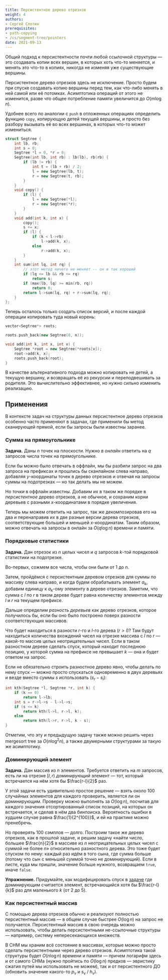 ```yaml
---
title: Персистентное дерево отрезков
weight: 4
authors:
- Сергей Слотин
prerequisites:
- path-copying
- /cs/segment-tree/pointers
date: 2021-09-13
---
```


Общий подход к персистентности почти любой ссылочной структуры — это создавать копии всех вершин, в которых хоть что-то меняется, и менять это что-то в копиях, никогда не изменяя уже существующие вершины.

Персистентное дерево отрезков здесь не исключение. Просто будем при спуске создавать копию вершины перед тем, как что-либо менять в ней самой или её потомках. Асимптотика операций от этого не изменится, разве что общее потребление памяти увеличится до $O(m \log n)$.

Удобнее всего по аналогии с `push` в отложенных операциях определить функцию `copy`, копирующую детей текущей вершины, и просто без разбору вызывать её во всех вершинах, в которых что-то может измениться.

```cpp
struct Segtree {
    int lb, rb;
    int s = 0;
    Segtree *l = 0, *r = 0;
    Segtree(int lb, int rb) : lb(lb), rb(rb) {
        if (lb != rb) {
            int t = (lb + rb) / 2;
            l = new Segtree(lb, t);
            r = new Segtree(t, rb);
        }
    }
    void copy() {
        if (l) {
            l = new Segtree(*l);
            r = new Segtree(*r);
        }
    }
    void add(int k, int x) {
        copy();
        s += x;
        if (l) {
            if (k < l->rb)
                l->add(k, x);
            else
                r->add(k, x);
        }
    }
    int sum(int lq, int rq) {
        // этот метод ничего не меняет -- он и так хороший
        if (lq <= lb && rb <= rq)
            return s;
        if (max(lb, lq) >= min(rb, rq))
            return 0;
        return l->sum(lq, rq) + r->sum(lq, rq);
    }
};
```

Теперь осталось только создать список версий, и после каждой операции копировать туда новый корень:

```cpp
vector<Segtree*> roots;

roots.push_back(new Segtree(0, n));

void add(int k, int x, int v) {
    Segtree *root = new Segtree(*roots[v]);
    root->add(k, x);
    roots.push_back(root);
}
```

В качестве альтернативного подхода можно копировать не детей, а текущую вершину, и возвращать её из рекурсии и переподвешивать за родителя. Это вычислительно эффективнее, но нужно сильно изменить реализацию.

## Применения

В контексте задач на структуры данных персистентное дерево отрезков особенно часто применяют в задачах, где применили бы метод сканирующей прямой, если бы запросы были известны заранее.

### Сумма на прямоугольнике

**Задача.** Даны $n$ точек на плоскости. Нужно *в онлайн* ответить на $q$ запросов числа точек на прямоугольнике.

Если бы можно было отвечать в оффлайн, мы бы разбили запрос на два запроса на префиксах и прошлись бы сканлайном слева направо, добавляя $y$-координаты точек в дерево отрезков и отвечая на запросы суммы на подотрезках — но так делать мы не можем.

Но *точки* в оффлайн известны. Добавим их в таком же порядке в *персистентное* дерево отрезков, а не обычное, и сохраним корни деревьев с разными $x$-координатами в порядке увеличения.

Теперь мы можем ответить на запрос, так же декомпозировав его на два и перенаправив их в две разные версии дерева отрезков, соответствующие большей и меньшей $x$-координатам. Таким образом, можно отвечать на запросы в онлайн за $O(q \log n)$ времени и памяти.

### Порядковые статистики

**Задача.** Дан отрезок из $n$ целых чисел и $q$ запросов $k$-той порядковой статистики на подотрезке.

Во-первых, сожмем все числа, чтобы они были от 1 до $n$.

Затем, пройдёмся с персистентным деревом отрезков для суммы по массиву слева направо, и когда будем обрабатывать элемент $a_k$, добавим единицу к $a_k$-ому элементу в дереве отрезков. Заметим, что сумма с $l$ по $r$ в таком дереве будет равна количеству элементов между $l$ и $r$ на текущем префиксе.

Дальше определим *разность деревьев* как дерево отрезков, которое получилось бы, если бы оно было построено поверх разности соответствующих массивов.

Что будет находиться в разности $r$-го и $l$-го дерева ($r > l$)? Там будут находиться количества вхождений чисел на отрезке массива с $l$ по $r$ — какой-то массив целых неотрицательных чисел. Если в таком разностном дереве сделать спуск, который находит последнюю позицию, у которой сумма на префиксе не превышает $k$ — она и будет ответом на запрос.

Если не обязательно строить разностное дерево явно, чтобы делать по нему спуск — можно просто спускаться одновременно в двух деревьях и везде вместо суммы $s$ использовать $(s_r - s_l)$:

```cpp
int kth(Segtree *l, Segtree *r, int k) {
    if (k == 0)
        return l->lb;
    int s = r->l->s - l->l->s;
    if (s <= k)
        return kth(l->l, r->l, k);
    else
        return kth(l->r, r->l, k - s);
}
```

Отметим, что эту и предыдущую задачу также можно решить через mergesort tree за $O(n \log^2 n)$, а также двумерными структурами за такую же асимптотику.

### Доминирующий элемент

**Задача.** Дан массив из $n$ элементов. Требуется ответить на $m$ запросов, есть ли на отрезке $[l, r)$ *доминирующий* элемент — тот, который встречается на нём хотя бы $\frac{r-l}{2}$ раз.

У этой задачи есть удивительно простое решение — взять около 100 случайных элементов для каждого проверить, является ли он доминирующим. Проверку можно выполнять за $O(\log n)$, посчитав для каждого значения отсортированный список позиций, на которых он встречается, и сделав в нём два бинпоиска. Вероятность ошибки в худшем случае равна $\frac{1}{2^{100}}$, и ей на практике можно пренебречь.

Но проверять 100 сэмплов — долго. Построим такое же дерево отрезков, как в прошлой задаче, и решим задачу «найти число, большее $\frac{n}{2}$ в массиве из $n$ неотрицательных целых чисел с суммой не более $n$» относительно разностного дерева. Это тоже будет спуском по нему: каждый раз идём в того сына, где сумма больше (потому что сын с меньшей суммой точно не доминирующий). Если в листе, куда мы пришли, значение больше нужного, возвращаем `true`, иначе `false`.

**Упражнение.** Придумайте, как модифицировать спуск в [задаче](https://codeforces.com/problemset/problem/840/D?locale=ru) где доминирующим считается элемент, встречающийся хотя бы $\frac{r-l}{k}$ раз для маленького $k$ (от 2 до 5).

### Как персистентный массив

С помощью дерева отрезков обычно и реализуют полностью персистентный массив — в общем случае быстрее $O(\log n)$ на запрос не получается. Персистентный массив в свою очередь можно использовать, чтобы делать персистентными не-ссылочные структуры — например, систему непересекающихся множеств.

В СНМ мы храним всё состояние в массивах, которые можно просто сделать персистентными через дерево отрезков. Асимптотика такой структуры будет $O(n \log n)$ времени и памяти — причем логарифм здесь и от самого СНМа (нужно пройтись по $O(\log n)$ предков — эвристику сжатия путей мы использовать не можем), так и от персистентного ДО (обновить значение какого-то $p_v$ и $s_v$ / $h_v$).
